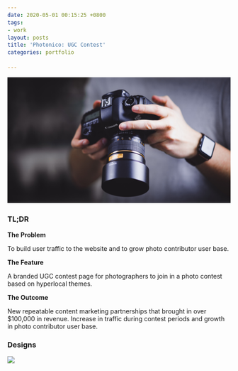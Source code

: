 ```yaml
---
date: 2020-05-01 00:15:25 +0800
tags:
- work
layout: posts
title: 'Photonico: UGC Contest'
categories: portfolio

---
```

![](/uploads/william-bayreuther-hfk6xojqlfk-unsplash.jpg)

### TL;DR

**The Problem**

To build user traffic to the website and to grow photo contributor user base.

**The Feature**

A branded UGC contest page for photographers to join in a photo contest based on hyperlocal themes.

**The Outcome**

New repeatable content marketing partnerships that brought in over $100,000 in revenue. Increase in traffic during contest periods and growth in photo contributor user base.

### Designs

![](/uploads/photonico-contest.gif)
